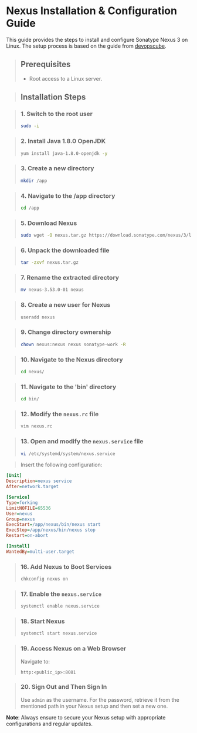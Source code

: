 # Nexus Installation & Configuration Guide

This guide provides the steps to install and configure Sonatype Nexus 3 on Linux. The setup process is based on the guide from [devopscube](https://devopscube.com/how-to-install-latest-sonatype-nexus-3-on-linux/).

> ## Prerequisites
>
> - Root access to a Linux server.

> ## Installation Steps

> ### 1. Switch to the root user
>
> ```bash
> sudo -i
> ```

> ### 2. Install Java 1.8.0 OpenJDK
>
> ```bash
> yum install java-1.8.0-openjdk -y
> ```

> ### 3. Create a new directory
>
> ```bash
> mkdir /app
> ```

> ### 4. Navigate to the /app directory
>
> ```bash
> cd /app
> ```

> ### 5. Download Nexus
>
> ```bash
> sudo wget -O nexus.tar.gz https://download.sonatype.com/nexus/3/latest-unix.tar.gz
> ```

> ### 6. Unpack the downloaded file
>
> ```bash
> tar -zxvf nexus.tar.gz
> ```

> ### 7. Rename the extracted directory
>
> ```bash
> mv nexus-3.53.0-01 nexus
> ```

> ### 8. Create a new user for Nexus
>
> ```bash
> useradd nexus
> ```

> ### 9. Change directory ownership
>
> ```bash
> chown nexus:nexus nexus sonatype-work -R
> ```

> ### 10. Navigate to the Nexus directory
>
> ```bash
> cd nexus/
> ```

> ### 11. Navigate to the 'bin' directory
>
> ```bash
> cd bin/
> ```

> ### 12. Modify the `nexus.rc` file
>
> ```bash
> vim nexus.rc
> ```

> ### 13. Open and modify the `nexus.service` file
>
> ```bash
> vi /etc/systemd/system/nexus.service
> ```

> Insert the following configuration:

```ini
[Unit]
Description=nexus service
After=network.target

[Service]
Type=forking
LimitNOFILE=65536
User=nexus
Group=nexus
ExecStart=/app/nexus/bin/nexus start
ExecStop=/app/nexus/bin/nexus stop
Restart=on-abort

[Install]
WantedBy=multi-user.target
```
> ### 16. Add Nexus to Boot Services
> 
> ```bash
> chkconfig nexus on
> ```

> ### 17. Enable the `nexus.service`
> 
> ```bash
> systemctl enable nexus.service
> ```

> ### 18. Start Nexus
> 
> ```bash
> systemctl start nexus.service
> ```

> ### 19. Access Nexus on a Web Browser
> 
> Navigate to:
> 
> ```plaintext
> http:<public_ip>:8081
> ```

> ### 20. Sign Out and Then Sign In
> 
> Use `admin` as the username. For the password, retrieve it from the mentioned path in your Nexus setup and then set a new one.

**Note**: Always ensure to secure your Nexus setup with appropriate configurations and regular updates.
